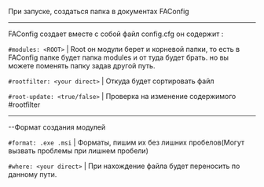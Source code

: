 
При запуске, создаться папка в документах FAConfig
*************************
FAConfig создает вместе с собой файл config.cfg он содержит :

```#modules: <ROOT>``` | Root он модули берет и корневой папки, то есть в FAConfig папке будет папка modules и от туда будет брать. но вы можете поменять папку задав другой путь.

```#rootfilter: <your direct>``` | Откуда будет сортировать файл	

```#root-update: <true/false>``` | Проверка на изменение содержимого #rootfilter

*************************
--Формат создания модулей
  
```#format: .exe .msi``` | Форматы, пишим их без лишних пробелов(Могут вызвать проблемы при лишнем пробели)

```#where: <your direct>``` | При нахождение файла будет переносить по данному пути.
